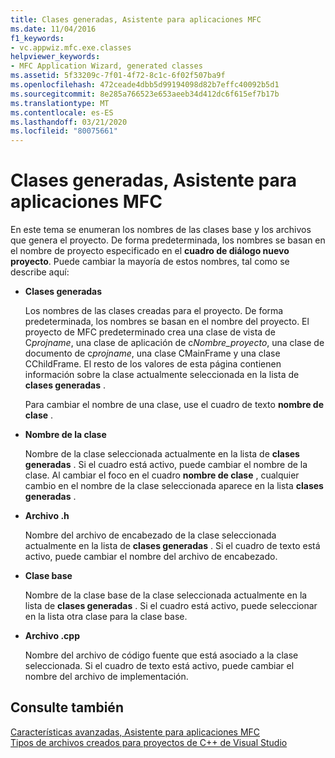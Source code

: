 ```yaml
---
title: Clases generadas, Asistente para aplicaciones MFC
ms.date: 11/04/2016
f1_keywords:
- vc.appwiz.mfc.exe.classes
helpviewer_keywords:
- MFC Application Wizard, generated classes
ms.assetid: 5f33209c-7f01-4f72-8c1c-6f02f507ba9f
ms.openlocfilehash: 472ceade4dbb5d99194098d82b7effc40092b5d1
ms.sourcegitcommit: 8e285a766523e653aeeb34d412dc6f615ef7b17b
ms.translationtype: MT
ms.contentlocale: es-ES
ms.lasthandoff: 03/21/2020
ms.locfileid: "80075661"
---
```

# <a name="generated-classes-mfc-application-wizard"></a>Clases generadas, Asistente para aplicaciones MFC

En este tema se enumeran los nombres de las clases base y los archivos que genera el proyecto. De forma predeterminada, los nombres se basan en el nombre de proyecto especificado en el **cuadro de diálogo nuevo proyecto**. Puede cambiar la mayoría de estos nombres, tal como se describe aquí:

- **Clases generadas**

   Los nombres de las clases creadas para el proyecto. De forma predeterminada, los nombres se basan en el nombre del proyecto. El proyecto de MFC predeterminado crea una clase de vista de C*projname*, una clase de aplicación de c*Nombre_proyecto*, una clase de documento de c*projname*, una clase CMainFrame y una clase CChildFrame. El resto de los valores de esta página contienen información sobre la clase actualmente seleccionada en la lista de **clases generadas** .

   Para cambiar el nombre de una clase, use el cuadro de texto **nombre de clase** .

- **Nombre de la clase**

   Nombre de la clase seleccionada actualmente en la lista de **clases generadas** . Si el cuadro está activo, puede cambiar el nombre de la clase. Al cambiar el foco en el cuadro **nombre de clase** , cualquier cambio en el nombre de la clase seleccionada aparece en la lista **clases generadas** .

- **Archivo .h**

   Nombre del archivo de encabezado de la clase seleccionada actualmente en la lista de **clases generadas** . Si el cuadro de texto está activo, puede cambiar el nombre del archivo de encabezado.

- **Clase base**

   Nombre de la clase base de la clase seleccionada actualmente en la lista de **clases generadas** . Si el cuadro está activo, puede seleccionar en la lista otra clase para la clase base.

- **Archivo .cpp**

   Nombre del archivo de código fuente que está asociado a la clase seleccionada. Si el cuadro de texto está activo, puede cambiar el nombre del archivo de implementación.

## <a name="see-also"></a>Consulte también

[Características avanzadas, Asistente para aplicaciones MFC](../../mfc/reference/advanced-features-mfc-application-wizard.md)<br/>
[Tipos de archivos creados para proyectos de C++ de Visual Studio](../../build/reference/file-types-created-for-visual-cpp-projects.md)
